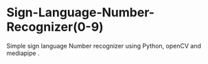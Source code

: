 # Sign-Language-Number-Recognizer(0-9)
Simple sign language Number recognizer using Python, openCV and mediapipe .
